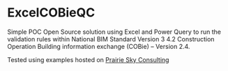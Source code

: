 # ExcelCOBieQC

Simple POC Open Source solution using Excel and Power Query to run the validation rules within National BIM Standard Version 3 4.2 Construction Operation Building information exchange (COBie) – Version 2.4.

Tested using examples hosted on [Prairie Sky Consulting]( https://prairieskyconsulting.com/examples)

